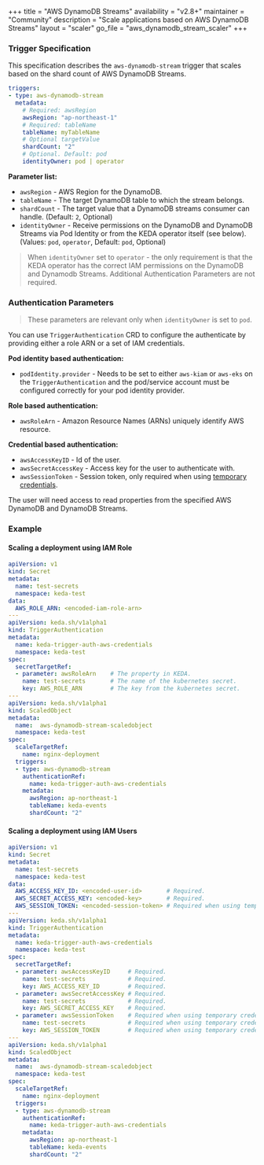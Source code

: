 +++
title = "AWS DynamoDB Streams"
availability = "v2.8+"
maintainer = "Community"
description = "Scale applications based on AWS DynamoDB Streams"
layout = "scaler"
go_file = "aws_dynamodb_stream_scaler"
+++

### Trigger Specification

This specification describes the `aws-dynamodb-stream` trigger that scales based on the shard count of AWS DynamoDB Streams.

```yaml
triggers:
- type: aws-dynamodb-stream
  metadata:
    # Required: awsRegion
    awsRegion: "ap-northeast-1"
    # Required: tableName
    tableName: myTableName
    # Optional targetValue
    shardCount: "2"
    # Optional. Default: pod
    identityOwner: pod | operator 
```

**Parameter list:**

- `awsRegion` - AWS Region for the DynamoDB.
- `tableName` - The target DynamoDB table to which the stream belongs.
- `shardCount` - The target value that a DynamoDB streams consumer can handle. (Default: `2`, Optional)
- `identityOwner` - Receive permissions on the DynamoDB and DynamoDB Streams via Pod Identity or from the KEDA operator itself (see below). (Values: `pod`, `operator`, Default: `pod`, Optional)

> When `identityOwner` set to `operator` - the only requirement is that the KEDA operator has the correct IAM permissions on the DynamoDB and Dynamodb Streams. Additional Authentication Parameters are not required.

### Authentication Parameters

> These parameters are relevant only when `identityOwner` is set to `pod`.

You can use `TriggerAuthentication` CRD to configure the authenticate by providing either a role ARN or a set of IAM credentials.

**Pod identity based authentication:**

- `podIdentity.provider` - Needs to be set to either `aws-kiam` or `aws-eks` on the `TriggerAuthentication` and the pod/service account must be configured correctly for your pod identity provider.

**Role based authentication:**

- `awsRoleArn` - Amazon Resource Names (ARNs) uniquely identify AWS resource.

**Credential based authentication:**

- `awsAccessKeyID` - Id of the user.
- `awsSecretAccessKey` - Access key for the user to authenticate with.
- `awsSessionToken` - Session token, only required when using [temporary credentials](https://docs.aws.amazon.com/IAM/latest/UserGuide/id_credentials_temp_use-resources.html).

The user will need access to read properties from the specified AWS DynamoDB and DynamoDB Streams.

### Example

#### Scaling a deployment using IAM Role


```yaml
apiVersion: v1
kind: Secret
metadata:
  name: test-secrets
  namespace: keda-test
data:
  AWS_ROLE_ARN: <encoded-iam-role-arn>
---
apiVersion: keda.sh/v1alpha1
kind: TriggerAuthentication
metadata:
  name: keda-trigger-auth-aws-credentials
  namespace: keda-test
spec:
  secretTargetRef:
  - parameter: awsRoleArn    # The property in KEDA.
    name: test-secrets       # The name of the kubernetes secret.
    key: AWS_ROLE_ARN        # The key from the kubernetes secret.
---
apiVersion: keda.sh/v1alpha1
kind: ScaledObject
metadata:
  name:  aws-dynamodb-stream-scaledobject
  namespace: keda-test
spec:
  scaleTargetRef:
    name: nginx-deployment
  triggers:
  - type: aws-dynamodb-stream
    authenticationRef:
      name: keda-trigger-auth-aws-credentials
    metadata:
      awsRegion: ap-northeast-1
      tableName: keda-events
      shardCount: "2"
```


#### Scaling a deployment using IAM Users

```yaml
apiVersion: v1
kind: Secret
metadata:
  name: test-secrets
  namespace: keda-test
data:
  AWS_ACCESS_KEY_ID: <encoded-user-id>       # Required.
  AWS_SECRET_ACCESS_KEY: <encoded-key>       # Required.
  AWS_SESSION_TOKEN: <encoded-session-token> # Required when using temporary credentials.
---
apiVersion: keda.sh/v1alpha1
kind: TriggerAuthentication
metadata:
  name: keda-trigger-auth-aws-credentials
  namespace: keda-test
spec:
  secretTargetRef:
  - parameter: awsAccessKeyID     # Required.
    name: test-secrets            # Required.
    key: AWS_ACCESS_KEY_ID        # Required.
  - parameter: awsSecretAccessKey # Required.
    name: test-secrets            # Required.
    key: AWS_SECRET_ACCESS_KEY    # Required.
  - parameter: awsSessionToken    # Required when using temporary credentials.
    name: test-secrets            # Required when using temporary credentials.
    key: AWS_SESSION_TOKEN        # Required when using temporary credentials.
---
apiVersion: keda.sh/v1alpha1
kind: ScaledObject
metadata:
  name:  aws-dynamodb-stream-scaledobject
  namespace: keda-test
spec:
  scaleTargetRef:
    name: nginx-deployment
  triggers:
  - type: aws-dynamodb-stream
    authenticationRef:
      name: keda-trigger-auth-aws-credentials
    metadata:
      awsRegion: ap-northeast-1
      tableName: keda-events
      shardCount: "2"
```
